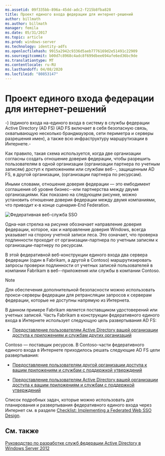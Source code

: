 ```yaml
---
ms.assetid: 09f335bb-896a-45dd-adc2-f215b8fba828
title: Проект единого входа федерации для интернет-решений
author: billmath
ms.author: billmath
manager: femila
ms.date: 05/31/2017
ms.topic: article
ms.prod: windows-server
ms.technology: identity-adfs
ms.openlocfilehash: 9915a2942c9336d5aeb7776169d2e51491c22909
ms.sourcegitcommit: b00d7c8968c4adc8f699dbee694afe6ed36bc9de
ms.translationtype: MT
ms.contentlocale: ru-RU
ms.lasthandoff: 04/08/2020
ms.locfileid: "80853147"
---
```

# <a name="federated-web-sso-design"></a>Проект единого входа федерации для интернет-решений

\-\) \(единого входа на\-единого входа в систему в службы федерации Active Directory (AD FS) \(AD FS включает в себя безопасную связь, охватывающую несколько брандмауэров, сети периметра и серверы разрешения имен\), а также всю инфраструктуру маршрутизации в Интернете.\-  
  
Как правило, такая схема используется, когда две организации согласны создать отношение доверия федерации, чтобы разрешить пользователям в одной организации \(организации партнера по учетным записям\) доступ к приложениям или службам веб-\-, защищенным AD FS, в другой организации, \(организации партнера по ресурсам\).  
  
Иными словами, отношение доверия федерации — это ембодимент соглашения об уровне бизнес-\-или партнерства между двумя организациями. Как показано на следующем рисунке, можно установить отношение доверия федерации между двумя компаниями, что приводит к\-в конце сценария\-End Federation.  
  
![Федеративная веб-служба SSO](media/adfs2_FederatedWebSSODesign.gif)  
  
Одна\-ная стрелка на рисунке обозначает направление доверия федерации, которое, как и направление доверия Windows, всегда указывает на сторону учетной записи леса. Это означает, что проверка подлинности проходит от организации-партнера по учетным записям к организации-партнеру по ресурсам.  
  
В этой федеративной веб-конструкции единого входа два сервера федерации \(один в Fabrikam, а другой в Contoso\) маршрутизировать запросы проверки подлинности от учетных записей пользователей в компании Fabrikam в веб-\-приложения или службы в компании Contoso.  
  
> [!NOTE]  
> Для обеспечения дополнительной безопасности можно использовать прокси-серверы федерации для ретрансляции запросов к серверам федерации, которые не доступны напрямую из Интернета.  
  
В данном примере Fabrikam является поставщиком удостоверений или учетных записей. Часть Fabrikam в конструкции федеративного единого входа в Интернете использует следующую цель развертывания AD FS:  
  
-   [Предоставление пользователям Active Directory вашей организации доступа к приложениям и службам других организаций](Provide-Your-Active-Directory-Users-Access-to-the-Applications-and-Services-of-Other-Organizations.md)  
  
Contoso — поставщик ресурсов. В Contoso-части федеративного единого входа в Интернете приходилось решать следующие AD FS цели развертывания:  
  
-   [Предоставление пользователям другой организации доступа к вашим приложениям и службам с поддержкой утверждений](Provide-Users-in-Another-Organization-Access-to-Your-Claims-Aware-Applications-and-Services.md)  
  
-   [Предоставление пользователям Active Directory вашей организации доступа к вашим приложениям и службам с поддержкой утверждений](Provide-Your-Active-Directory-Users-Access-to-Your-Claims-Aware-Applications-and-Services.md)  
  
Список подробных задач, которые можно использовать для планирования и развертывания федеративного единого входа через Интернет см. в разделе [Checklist: Implementing a Federated Web SSO Design](../../ad-fs/deployment/Checklist--Implementing-a-Federated-Web-SSO-Design.md).  
  
## <a name="see-also"></a>См. также
[Руководство по разработке служб федерации Active Directory в Windows Server 2012](AD-FS-Design-Guide-in-Windows-Server-2012.md)
